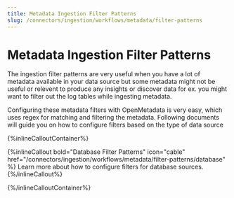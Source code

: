 ```yaml
---
title: Metadata Ingestion Filter Patterns
slug: /connectors/ingestion/workflows/metadata/filter-patterns
---
```


# Metadata Ingestion Filter Patterns

The ingestion filter patterns are very useful when you have a lot of metadata available in your data source but
some metadata might not be useful or relevent to produce any insights or discover data for ex. you might want to
filter out the log tables while ingesting metadata.

Configuring these metadata filters with OpenMetadata is very easy, which uses regex for matching and filtering the metadata.
Following documents will guide you on how to configure filters based on the type of data source

{%inlineCalloutContainer%}

{%inlineCallout
    bold="Database Filter Patterns"
    icon="cable"
    href="/connectors/ingestion/workflows/metadata/filter-patterns/database" %}
Learn more about how to configure filters for database sources.
{%/inlineCallout%}

{%/inlineCalloutContainer%}
